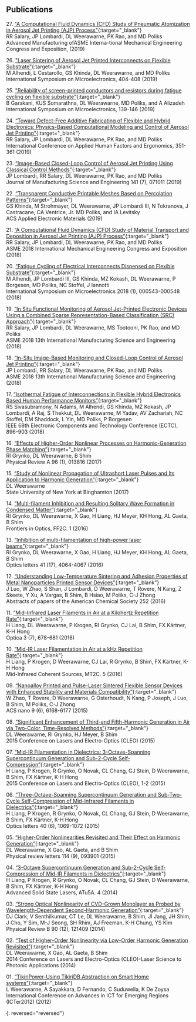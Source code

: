 ## Publications 
27\. ["A Computational Fluid Dynamics (CFD) Study of Pneumatic Atomization in Aerosol Jet Printing (AJP) Process"](https://asmedigitalcollection.asme.org/IMECE/proceedings-abstract/IMECE2019/59377/V02AT02A065/1072897){:target="_blank"}  
 RR Salary, JP Lombardi, DL Weerawarne, PK Rao, and MD Poliks  
Advanced Manufacturing ofASME Interna-tional Mechanical Engineering Congress and Exposition, (2019)   

26\. ["Laser Sintering of Aerosol Jet Printed Interconnects on Flexible Substrate"](https://imapsource.org/doi/abs/10.4071/2380-4505-2019.1.000404){:target="_blank"}  
M Alhendi, L Cestarollo, GS Khinda, DL Weerawarne, and MD Poliks  
International Symposium on Microelectronics, 404-408 (2019)   

25\. ["Reliability of screen-printed conductors and resistors during fatigue cycling on flexible substrate"](https://imapsource.org/doi/abs/10.4071/2380-4505-2019.1.000139){:target="_blank"}  
B Garakani, KUS Somarathna, DL Weerawarne, MD Poliks, and A Alizadeh  
International Symposium on Microelectronics, 139-146 (2019)   

24\.   [“Toward Defect-Free Additive Fabricating of Flexible and Hybrid Electronics: Physics-Based Computational Modeling and Control of Aerosol Jet Printing”](https://link.springer.com/chapter/10.1007/978-3-030-20216-3_33){:target="_blank"}  
RR Salary, JP Lombardi, DL Weerawarne, PK Rao, and MD Poliks  
International Conference on Applied Human Factors and Ergonomics, 351-361 (2019)    

23\.   [“Image-Based Closed-Loop Control of Aerosol Jet Printing Using Classical Control Methods”](https://manufacturingscience.asmedigitalcollection.asme.org/article.aspx?articleid=2733088){:target="_blank"}  
JP Lombardi, RR Salary, DL Weerawarne, PK Rao, and MD Poliks  
Journal of Manufacturing Science and Engineering 141 (7), 071011 (2019)    

22\.   [“Transparent Conductive Printable Meshes Based on Percolation Patterns”](https://pubs.acs.org/doi/abs/10.1021/acsaelm.9b00229){:target="_blank"}  
GS Khinda, M Strohmayer, DL Weerawarne, JP Lombardi III, N Tokranova, J Castracane, CA Ventrice, Jr. MD Poliks, and IA Levitsky  
ACS Applied Electronic Materials (2019)    

21\.   [“A Computational Fluid Dynamics (CFD) Study of Material Transport and Deposition in Aerosol Jet Printing (AJP) Process”](https://proceedings.asmedigitalcollection.asme.org/proceeding.aspx?articleid=2721592){:target="_blank"}  
RR Salary, JP Lombardi, DL Weerawarne, PK Rao, and MD Poliks  
ASME 2018 International Mechanical Engineering Congress and Exposition (2018)    

20\.   [“Fatigue Cycling of Electrical Interconnects Dispensed on Flexible Substrate”](http://imapsource.org/doi/abs/10.4071/2380-4505-2018.1.000543){:target="_blank"}  
M Alhendi, JP Lombardi III, GS Khinda, MZ Kokash, DL Weerawarne, P Borgesen, MD Poliks, NC Stoffel, J Iannotti  
International Symposium on Microelectronics 2018 (1), 000543-000548 (2018)    

19\.   [“In Situ Functional Monitoring of Aerosol Jet-Printed Electronic Devices Using a Combined Sparse Representation-Based Classification (SRC) Approach”](https://proceedings.asmedigitalcollection.asme.org/proceeding.aspx?articleid=2704216){:target="_blank"}  
RR Salary, JP Lombardi, DL Weerawarne, MS Tootooni, PK Rao, and MD Poliks  
ASME 2018 13th International Manufacturing Science and Engineering (2018)    

18\.   [“In-Situ Image-Based Monitoring and Closed-Loop Control of Aerosol Jet Printing”](https://proceedings.asmedigitalcollection.asme.org/proceeding.aspx?articleid=2704215){:target="_blank"}  
JP Lombardi, RR Salary, DL Weerawarne, PK Rao, and MD Poliks  
ASME 2018 13th International Manufacturing Science and Engineering (2018)    

17\.   [“Isothermal Fatigue of Interconnections in Flexible Hybrid Electronics Based Human Performance Monitors”](https://ieeexplore.ieee.org/abstract/document/8429651/){:target="_blank"}  
RS Sivasubramony, N Adams, M Alhendi, GS Khinda, MZ Kokash, JP Lombardi, A Raj, S Thekkut, DL Weerawarne, M Yadav, AV Zachariah, NC Stoffel, DM Shaddock, L Yin, MD Poliks, P Borgesen  
IEEE 68th Electronic Components and Technology Conference (ECTC), 896-903 (2018)    

16\.   [“Effects of Higher-Order Nonlinear Processes on Harmonic-Generation Phase Matching”](https://journals.aps.org/pra/abstract/10.1103/PhysRevA.96.013816){:target="_blank"}  
RI Grynko, DL Weerawarne, B Shim  
Physical Review A 96 (1), 013816 (2017)    

15\.   [“Study of Nonlinear Propagation of Ultrashort Laser Pulses and Its Application to Harmonic Generation”](http://search.proquest.com/openview/07107f69ac20800e401d69cb36edfc79/1?pq-origsite=gscholar&cbl=18750&diss=y){:target="_blank"}  
DL Weerawarne  
State University of New York at Binghamton (2017)    

14\.   [“Multi-filament Inhibition and Resulting Solitary Wave Formation in Condensed Matter”](https://www.osapublishing.org/abstract.cfm?uri=fio-2016-FF2C.1){:target="_blank"}  
RI Grynko, DL Weerawarne, X Gao, H Liang, HJ Meyer, KH Hong, AL Gaeta, B Shim  
Frontiers in Optics, FF2C. 1 (2016)    

13\.   [“Inhibition of multi-filamentation of high-power laser beams”](https://www.osapublishing.org/abstract.cfm?uri=ol-41-17-4064){:target="_blank"}  
RI Grynko, DL Weerawarne, X Gao, H Liang, HJ Meyer, KH Hong, AL Gaeta, B Shim  
Optics letters 41 (17), 4064-4067 (2016)    

12\.   [“Understanding Low-Temperature Sintering and Adhesion Properties of Metal Nanoparticles Printed Sensor Devices”](http://scholar.google.com/scholar?cluster=9557847070261008997&hl=en&oi=scholarr){:target="_blank"}  
J Luo, W Zhao, S Shan, J Lombardi, D Weerawarne, T Rovere, N Kang, Z Skeete, Y Xu, A Vargas, B Shim, B Hsiao, M Poliks, C-J Zhong  
Abstracts of papers of the American Chemical Society 252 (2016)    

11\.   [“Mid-Infrared Laser Filaments in Air at a Kilohertz Repetition Rate”](https://www.osapublishing.org/abstract.cfm?uri=optica-3-7-678){:target="_blank"}  
H Liang, DL Weerawarne, P Krogen, RI Grynko, CJ Lai, B Shim, FX Kärtner, K-H Hong  
Optica 3 (7), 678-681 (2016)    

10\.   [“Mid-IR Laser Filamentation in Air at a kHz Repetition Rate”](https://www.osapublishing.org/abstract.cfm?uri=MICS-2016-MT2C.5){:target="_blank"}  
H Liang, P Krogen, D Weerawarne, CJ Lai, R Grynko, B Shim, FX Kärtner, K-H Hong  
Mid-Infrared Coherent Sources, MT2C. 5 (2016)  

09\.   [“Nanoalloy Printed and Pulse-Laser Sintered Flexible Sensor Devices with Enhanced Stability and Materials Compatibility”](https://pubs.acs.org/doi/abs/10.1021/acsnano.5b02704){:target="_blank"}  
W Zhao, T Rovere, D Weerawarne, G Osterhoudt, N Kang, P Joseph, J Luo, B Shim, M Poliks, C-J Zhong  
ACS nano 9 (6), 6168-6177 (2015)    

08\.   [“Significant Enhancement of Third-and Fifth-Harmonic Generation in Air via Two-Color, Time-Resolved Methods”](https://ieeexplore.ieee.org/abstract/document/7183117/){:target="_blank"}  
DL Weerawarne, RI Grynko, HJ Meyer, B Shim  
2015 Conference on Lasers and Electro-Optics (CLEO) (2015)    

07\.   [“Mid-IR Filamentation in Dielectrics: 3-Octave-Spanning Supercontinuum Generation and Sub-2-Cycle Self-Compression”](https://ieeexplore.ieee.org/abstract/document/7183295/){:target="_blank"}  
H Liang, P Krogen, R Grynko, O Novak, CL Chang, GJ Stein, D Weerawarne, B Shim, FX Kärtner, K-H Hong  
2015 Conference on Lasers and Electro-Optics (CLEO), 1-2 (2015)    

06\.   [“Three-Octave-Spanning Supercontinuum Generation and Sub-Two-Cycle Self-Compression of Mid-Infrared Filaments in Dielectrics”](https://www.osapublishing.org/abstract.cfm?uri=ol-40-6-1069){:target="_blank"}  
H Liang, P Krogen, R Grynko, O Novak, CL Chang, GJ Stein, D Weerawarne, B Shim, FX Kärtner, K-H Hong  
Optics letters 40 (6), 1069-1072 (2015)    

05\.   [“Higher-Order Nonlinearities Revisited and Their Effect on Harmonic Generation”](https://journals.aps.org/prl/abstract/10.1103/PhysRevLett.114.093901){:target="_blank"}  
DL Weerawarne, X Gao, AL Gaeta, and B Shim  
Physical review letters 114 (9), 093901 (2015)    

04\.   [“3-Octave Supercontinuum Generation and Sub-2-Cycle Self-Compression of Mid-IR Filaments in Dielectrics”](https://www.osapublishing.org/abstract.cfm?uri=assl-2014-ATu5A.4){:target="_blank"}  
H Liang, P Krogen, R Grynko, O Novak, CL Chang, GJ Stein, D Weerawarne, B Shim, FX Kärtner, K-H Hong  
Advanced Solid State Lasers, ATu5A. 4 (2014)    

03\.   [“Strong Optical Nonlinearity of CVD-Grown Monolayer as Probed by Wavelength-Dependent Second-Harmonic Generation”](https://journals.aps.org/prb/abstract/10.1103/PhysRevB.90.121409){:target="_blank"}  
DJ Clark, V Senthilkumar, CT Le, DL Weerawarne, B Shim, JI Jang, JH Shim, J Cho, Y Sim, M-J Seong, SH Rhim, AJ Freeman, K-H Chung, YS Kim  
Physical Review B 90 (12), 121409 (2014)    

02\.   [“Test of Higher-Order Nonlinearity via Low-Order Harmonic Generation Revisited”](https://ieeexplore.ieee.org/abstract/document/6988658/){:target="_blank"}  
DL Weerawarne, X Gao, AL Gaeta, B Shim  
2014 Conference on Lasers and Electro-Optics (CLEO)-Laser Science to Photonic Applications (2014)    

01\.   [“TikiriPower-Using TikiriDB Abstraction on Smart Home systems”](https://ieeexplore.ieee.org/abstract/document/6422838/){:target="_blank"}  
L Weerawarne, A Sayakkara, D Fernando, C Suduwella, K De Zoysa  
International Conference on Advances in ICT for Emerging Regions (ICTer2012) (2012)    

{: reversed="reversed"}

